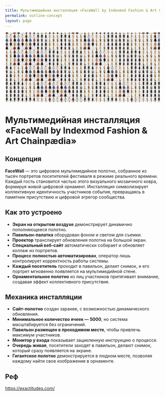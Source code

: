 ```yaml
---
title: Мультимедийная инсталляция «FaceWall by Indexmod Fashion & Art Сhainpædia»
permalink: outline-concept
layout: page
---
```


![FaceWall](/facewall.png)


# Мультимедийная инсталляция «FaceWall by Indexmod Fashion & Art Сhainpædia»

## **Концепция**
**FaceWall** — это цифровое мультимедийное полотно, собранное из тысяч портретов посетителей фестиваля в режиме реального времени. Каждый гость становится частью этого визуального мозаичного ковра, формируя живой цифровой орнамент. Инсталляция символизирует коллективную идентичность участников события, превращаясь в памятник присутствию и цифровой эгрегор сообщества.

## **Как это устроено**
- **Экран на открытом воздухе** демонстрирует динамично пополняющееся полотно.
- **Павильон-палатка** оборудован фоном и светом для съемки.
- **Проектор** транслирует обновления полотна на большой экран.
- **Специальный веб-сайт** автоматически собирает и обновляет коллаж из портретов.
- **Процесс полностью автоматизирован**, оператор лишь контролирует корректность работы системы.
- **Каждый посетитель** проходит в павильон, делает снимок, и его портрет мгновенно появляется на мультимедийной стене.
- **Орнаментальное полотно** из лиц участников притягивает внимание, создавая эффект коллективного присутствия.

## **Механика инсталляции**
- **Сайт-полотно** создан заранее, с возможностью динамического обновления.
- **Минимальное количество ячеек — 5000**, но система масштабируется без ограничений.
- **Павильон размещен в проходимом месте**, чтобы привлечь максимум участников.
- **Монитор у входа** показывает зацикленную инструкцию о процессе.
- **Очередь живая**, посетители заходят в павильон, делают снимок, который сразу появляется на экране.
- **Гигантское полотно** демонстрируется в людном месте, позволяя каждому найти свое изображение в орнаменте.


## Реф

https://exactitudes.com/
